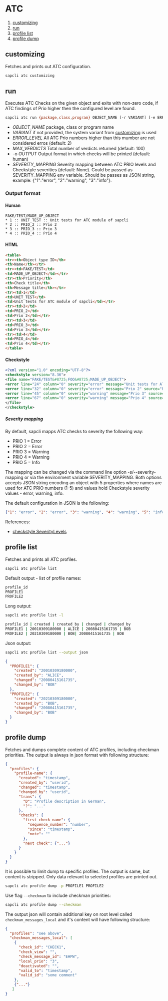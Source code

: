 # ATC

1. [customizing](#customizing)
1. [run](#run)
1. [profile list](#profile-list)
1. [profile dump](#profile-dump)

## customizing

Fetches and prints out ATC configuration.

```bash
sapcli atc customizing
```

## run

Executes ATC Checks on the given object and exits with non-zero code,
if ATC findings of Prio higher then the configured level are found.

```bash
sapcli atc run {package,class,program} OBJECT_NAME [-r VARIANT] [-e ERROR_LEVEL] [-m MAX_VERDICITS] [-o {human,html,checkstyle}] [-s SEVERITY_MAPPING]
```

* _OBJECT\_NAME_ package, class or program name
* _VARIANT_ if not provided, the system variant from [customizing](#customizing) is used
* _ERROR\_LEVEL_ All ATC Prio numbers higher than this mumber are not considered erros (default: 2)
* _MAX\_VERDICTS_ Total number of verdicts returned (default: 100)
* -o _OUTPUT_ Output format in which checks will be printed (default: human)
* _SEVERITY\_MAPPING_ Severity mapping between ATC PRIO levels and Checkstyle severities (default: None). Could be passed as SEVERITY\_MAPPING env variable. Should be passes as JSON string, example: {"1":"error", "2":"warning", "3":"info"}.

### Output format

#### Human
```
FAKE/TEST/MADE_UP_OBJECT
* 1 :: UNIT_TEST :: Unit tests for ATC module of sapcli
* 2 :: PRIO_2 :: Prio 2
* 3 :: PRIO_3 :: Prio 3
* 4 :: PRIO_4 :: Prio 4
```

#### HTML
```html
<table>
<tr><th>Object type ID</th>
<th>Name</th></tr>
<tr><td>FAKE/TEST</td>
<td>MADE_UP_OBJECT</td></tr>
<tr><th>Priority</th>
<th>Check title</th>
<th>Message title</th></tr>
<tr><td>1</td>
<td>UNIT_TEST</td>
<td>Unit tests for ATC module of sapcli</td></tr>
<tr><td>2</td>
<td>PRIO_2</td>
<td>Prio 2</td></tr>
<tr><td>3</td>
<td>PRIO_3</td>
<td>Prio 3</td></tr>
<tr><td>4</td>
<td>PRIO_4</td>
<td>Prio 4</td></tr>
</table>
```

#### Checkstyle
```xml
<?xml version="1.0" encoding="UTF-8"?>
<checkstyle version="8.36">
<file name="FAKE/TEST&#8725;FOO&#8725;MADE_UP_OBJECT">
<error line="24" column="0" severity="error" message="Unit tests for ATC module of sapcli" source="UNIT_TEST"/>
<error line="32" column="0" severity="error" message="Prio 2" source="PRIO_2"/>
<error line="45" column="0" severity="warning" message="Prio 3" source="PRIO_3"/>
<error line="67" column="0" severity="warning" message="Prio 4" source="PRIO_4"/>
</file>
</checkstyle>
```

##### Severity mapping

By default, sapcli mapps ATC checks to severity the following way:
- PRIO 1 = Error
- PRIO 2 = Error
- PRIO 3 = Warning
- PRIO 4 = Warning
- PRIO 5 = Info

The mapping can be changed via the command line option -s/--severity-mapping
or via the environment variable SEVERITY\_MAPPING. Both options accepts JSON
string encoding an object with 5 properties where names are used for ATC PRIO
numbers (1-5) and values hold Checkstyle severity values - error, warning, info.

The default configuration in JSON is the following:
```json
{"1": "error", "2": "error", "3": "warning", "4": "warning", "5": "info"}
```

References:
- [checkstyle SeverityLevels](https://checkstyle.sourceforge.io/apidocs/com/puppycrawl/tools/checkstyle/api/SeverityLevel.html)

## profile list

Fetches and prints all ATC profiles.

```bash
sapcli atc profile list
```
Default output - list of profile names:
```bash
profile_id
PROFILE1
PROFILE2
```

Long output:
```bash
sapcli atc profile list -l
```
```bash
profile_id | created | created_by | changed | changed_by
PROFILE1 | 20010309180000 | ALICE | 20080415161735 | BOB 
PROFILE2 | 20210309180000 | BOB| 20080415161735 | BOB 
```

Json output:
```bash
sapcli atc profile list --output json
```
```json
{
  "PROFILE1": {
    "created": "20010309180000",
    "created_by": "ALICE",
    "changed": "20080415161735",
    "changed_by": "BOB"
  },
  "PROFILE2": {
    "created": "20210309180000",
    "created_by": "BOB",
    "changed": "20080415161735",
    "changed_by": "BOB"
  }
}
```

## profile dump

Fetches and dumps complete content of ATC profiles, including checkman
priorities. The output is always in json format with following structure:

```json
{
  "profiles": {
    "profile-name": {
      "created": "timestamp",
      "created_by": "userid",
      "changed": "timestamp",
      "changed_by": "userid",
      "trans": {
        "D": "Profile description in German",
        "?": "..."
      },
      "checks": {
        "first check name": {
          "sequence_number": "number",
          "since": "timestamp",
          "note": ""
        },
        "next check": {"..."}
      }
    }
  }
}
```

It is possible to limit dump to specific profiles. The output is
same, but content is stripped. Only data relevant to selected
profiles are printed out.

```bash
sapcli atc profile dump -p PROFILE1 PROFILE2
```

Use flag `--checkman` to include checkman priorities:

```bash
sapcli atc profile dump --checkman
```
The output json will contain additional key on root level called
`checkman_messages_local` and it's content will have following
structure:

```json
{
  "profiles": "see above",
  "checkman_messages_local": [
    {
      "check_id": "CHECK1",
      "check_view": "",
      "check_message_id": "EHPW",
      "local_prio": "3",
      "deactivated": "",
      "valid_to": "timestamp",
      "valid_id": "some comment"
    },
    {"..."}
   ]
}
```
